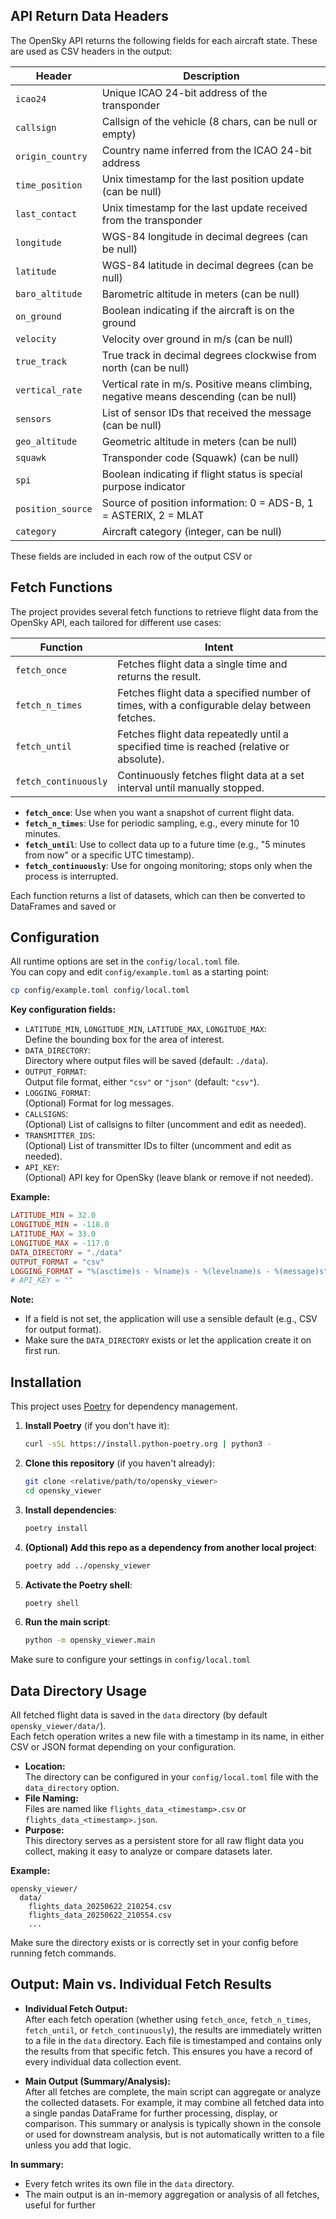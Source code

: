 ## API Return Data Headers

The OpenSky API returns the following fields for each aircraft state. These are used as CSV headers in the output:

| Header           | Description                                                                                   |
|------------------|----------------------------------------------------------------------------------------------|
| `icao24`         | Unique ICAO 24-bit address of the transponder                                                |
| `callsign`       | Callsign of the vehicle (8 chars, can be null or empty)                                      |
| `origin_country` | Country name inferred from the ICAO 24-bit address                                           |
| `time_position`  | Unix timestamp for the last position update (can be null)                                    |
| `last_contact`   | Unix timestamp for the last update received from the transponder                             |
| `longitude`      | WGS-84 longitude in decimal degrees (can be null)                                            |
| `latitude`       | WGS-84 latitude in decimal degrees (can be null)                                             |
| `baro_altitude`  | Barometric altitude in meters (can be null)                                                  |
| `on_ground`      | Boolean indicating if the aircraft is on the ground                                          |
| `velocity`       | Velocity over ground in m/s (can be null)                                                    |
| `true_track`     | True track in decimal degrees clockwise from north (can be null)                             |
| `vertical_rate`  | Vertical rate in m/s. Positive means climbing, negative means descending (can be null)       |
| `sensors`        | List of sensor IDs that received the message (can be null)                                   |
| `geo_altitude`   | Geometric altitude in meters (can be null)                                                   |
| `squawk`         | Transponder code (Squawk) (can be null)                                                      |
| `spi`            | Boolean indicating if flight status is special purpose indicator                             |
| `position_source`| Source of position information: 0 = ADS-B, 1 = ASTERIX, 2 = MLAT                            |
| `category`       | Aircraft category (integer, can be null)                                                     |

These fields are included in each row of the output CSV or

## Fetch Functions

The project provides several fetch functions to retrieve flight data from the OpenSky API, each tailored for different use cases:

| Function             | Intent                                                                                      |
| -------------------- | ------------------------------------------------------------------------------------------- |
| `fetch_once`         | Fetches flight data a single time and returns the result.                                   |
| `fetch_n_times`      | Fetches flight data a specified number of times, with a configurable delay between fetches. |
| `fetch_until`        | Fetches flight data repeatedly until a specified time is reached (relative or absolute).    |
| `fetch_continuously` | Continuously fetches flight data at a set interval until manually stopped.                  |

- **`fetch_once`**: Use when you want a snapshot of current flight data.
- **`fetch_n_times`**: Use for periodic sampling, e.g., every minute for 10 minutes.
- **`fetch_until`**: Use to collect data up to a future time (e.g., "5 minutes from now" or a specific UTC timestamp).
- **`fetch_continuously`**: Use for ongoing monitoring; stops only when the process is interrupted.

Each function returns a list of datasets, which can then be converted to DataFrames and saved or

## Configuration

All runtime options are set in the `config/local.toml` file.  
You can copy and edit `config/example.toml` as a starting point:

```sh
cp config/example.toml config/local.toml
```

**Key configuration fields:**

- `LATITUDE_MIN`, `LONGITUDE_MIN`, `LATITUDE_MAX`, `LONGITUDE_MAX`:  
  Define the bounding box for the area of interest.
- `DATA_DIRECTORY`:  
  Directory where output files will be saved (default: `./data`).
- `OUTPUT_FORMAT`:  
  Output file format, either `"csv"` or `"json"` (default: `"csv"`).
- `LOGGING_FORMAT`:  
  (Optional) Format for log messages.
- `CALLSIGNS`:  
  (Optional) List of callsigns to filter (uncomment and edit as needed).
- `TRANSMITTER_IDS`:  
  (Optional) List of transmitter IDs to filter (uncomment and edit as needed).
- `API_KEY`:  
  (Optional) API key for OpenSky (leave blank or remove if not needed).

**Example:**
```toml
LATITUDE_MIN = 32.0
LONGITUDE_MIN = -118.0
LATITUDE_MAX = 33.0
LONGITUDE_MAX = -117.0
DATA_DIRECTORY = "./data"
OUTPUT_FORMAT = "csv"
LOGGING_FORMAT = "%(asctime)s - %(name)s - %(levelname)s - %(message)s"
# API_KEY = ""
```

**Note:**  
- If a field is not set, the application will use a sensible default (e.g., CSV for output format).
- Make sure the `DATA_DIRECTORY` exists or let the application create it on first run.

## Installation

This project uses [Poetry](https://python-poetry.org/) for dependency management.

1. **Install Poetry** (if you don't have it):
    ```sh
    curl -sSL https://install.python-poetry.org | python3 -
    ```

2. **Clone this repository** (if you haven't already):
    ```sh
    git clone <relative/path/to/opensky_viewer>
    cd opensky_viewer
    ```

3. **Install dependencies**:
    ```sh
    poetry install
    ```

4. **(Optional) Add this repo as a dependency from another local project**:
    ```sh
    poetry add ../opensky_viewer
    ```

5. **Activate the Poetry shell**:
    ```sh
    poetry shell
    ```

6. **Run the main script**:
    ```sh
    python -m opensky_viewer.main
    ```

Make sure to configure your settings in `config/local.toml`

## Data Directory Usage

All fetched flight data is saved in the `data` directory (by default `opensky_viewer/data/`).  
Each fetch operation writes a new file with a timestamp in its name, in either CSV or JSON format depending on your configuration.

- **Location:**  
  The directory can be configured in your `config/local.toml` file with the `data_directory` option.
- **File Naming:**  
  Files are named like `flights_data_<timestamp>.csv` or `flights_data_<timestamp>.json`.
- **Purpose:**  
  This directory serves as a persistent store for all raw flight data you collect, making it easy to analyze or compare datasets later.

**Example:**
```
opensky_viewer/
  data/
    flights_data_20250622_210254.csv
    flights_data_20250622_210554.csv
    ...
```

Make sure the directory exists or is correctly set in your config before running fetch commands.

## Output: Main vs. Individual Fetch Results

- **Individual Fetch Output:**  
  After each fetch operation (whether using `fetch_once`, `fetch_n_times`, `fetch_until`, or `fetch_continuously`), the results are immediately written to a file in the `data` directory. Each file is timestamped and contains only the results from that specific fetch. This ensures you have a record of every individual data collection event.

- **Main Output (Summary/Analysis):**  
  After all fetches are complete, the main script can aggregate or analyze the collected datasets. For example, it may combine all fetched data into a single pandas DataFrame for further processing, display, or comparison. This summary or analysis is typically shown in the console or used for downstream analysis, but is not automatically written to a file unless you add that logic.

**In summary:**  
- Every fetch writes its own file in the `data` directory.
- The main output is an in-memory aggregation or analysis of all fetches, useful for further

